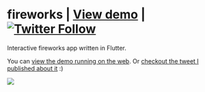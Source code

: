 # fireworks | [View demo](https://fireworks.creativemaybeno.dev) | [![Twitter Follow](https://img.shields.io/twitter/follow/creativemaybeno?label=Follow&style=social)](https://twitter.com/creativemaybeno)

Interactive fireworks app written in Flutter.

You can [view the demo running on the web](https://fireworks.creativemaybeno.dev).
Or [checkout the tweet I published about it]() :)

<a href="https://fireworks.creativemaybeno.dev"><img src="https://i.ibb.co/G240Lth/Screen-Shot-2021-01-01-at-3-10-00-AM.png" border="0"></a>
